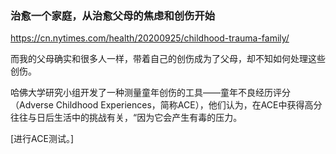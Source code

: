 ### 治愈一个家庭，从治愈父母的焦虑和创伤开始
https://cn.nytimes.com/health/20200925/childhood-trauma-family/

而我的父母确实和很多人一样，带着自己的创伤成为了父母，却不知如何处理这些创伤。

哈佛大学研究小组开发了一种测量童年创伤的工具——童年不良经历评分（Adverse Childhood Experiences，简称ACE），他们认为，在ACE中获得高分往往与日后生活中的挑战有关，“因为它会产生有毒的压力。

[进行ACE测试。]
